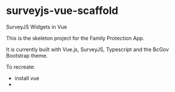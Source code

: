 # surveyjs-vue-scaffold

SurveyJS Widgets in Vue

This is the skeleton project for the Family Protection App.

It is currently built with Vue.js, SurveyJS, Typescript and the BcGov Bootstrap theme.

To recreate:

- install vue
-

